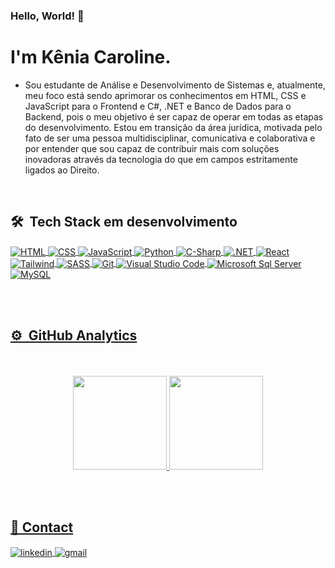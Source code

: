 ### Hello, World! 👋

<!--
**euukc/euukc** is a ✨ _special_ ✨ repository because its `README.md` (this file) appears on your GitHub profile.
<!--<img align="right" height="590em" src="https://raw.githubusercontent.com/gist/JoseCMessias/4ef85cf5b8383a607e5294ad0c7b773d/raw/825591d9c1f77f839fe5b359a25e8f3fb8d513a1/githubcard.svg"/> -->

<h1 align="left">
  I'm Kênia Caroline.
</h1>

- Sou estudante de Análise e Desenvolvimento de Sistemas e, atualmente, meu foco está sendo aprimorar os conhecimentos em HTML, CSS e JavaScript para o Frontend e C#, .NET e Banco de Dados para o Backend, pois o meu objetivo é ser capaz de operar em todas as etapas do desenvolvimento. Estou em transição da área jurídica, motivada pelo fato de ser uma pessoa multidisciplinar, comunicativa e colaborativa e por entender que sou capaz de contribuir mais com soluções inovadoras através da tecnologia do que em campos estritamente ligados ao Direito.

<br>

## 🛠 &nbsp;Tech Stack em desenvolvimento

<div style="display: inline_block">
<a href="https://github.com/euukc">
  <img align="center" alt="HTML" src="https://img.shields.io/badge/HTML5-E34F26?style=for-the-badge&logo=html5&logoColor=white">
  <img align="center" alt="CSS" src="https://img.shields.io/badge/CSS3-1572B6?style=for-the-badge&logo=css3&logoColor=white">
  <img align="center" alt="JavaScript" src="https://img.shields.io/badge/JavaScript-F7DF1E?style=for-the-badge&logo=javascript&logoColor=black">
  <img align="center" alt="Python" src="https://img.shields.io/badge/Python-3776AB?style=for-the-badge&logo=python&logoColor=white">  
  <img align="center" alt="C-Sharp" src="https://img.shields.io/badge/C%23-239120?style=for-the-badge&logo=c-sharp&logoColor=white">
  <img align="center" alt=".NET" src="https://img.shields.io/badge/.NET-5C2D91?style=for-the-badge&logo=.net&logoColor=white">
  <img align="center" alt="React" src="https://img.shields.io/badge/-React-05122A?style=flat&logo=react">
  <img align="center" alt="Tailwind" src="https://img.shields.io/badge/Tailwind_CSS-38B2AC?style=for-the-badge&logo=tailwind-css&logoColor=white">  
  <img align="center" alt="SASS" src="https://img.shields.io/badge/Sass-CC6699?style=for-the-badge&logo=sass&logoColor=white">  
  <img align="center" alt="Git" src="[https://img.shields.io/badge/-Git-05122A?style=flat&logo=git](https://img.shields.io/badge/GIT-E44C30?style=for-the-badge&logo=git&logoColor=white)">
  <img align="center" alt="Visual Studio Code" src="https://img.shields.io/badge/-Visual%20Studio%20Code-05122A?style=flat&logo=visual-studio-code&logoColor=007ACC">
  <img align="center" alt="Microsoft Sql Server" src="">
  <img align="center" alt="MySQL" src="https://img.shields.io/badge/MySQL-00000F?style=for-the-badge&logo=mysql&logoColor=white">

</div>

<br><br>

## ⚙️ &nbsp;GitHub Analytics

<div align="center"><br/><br/>
  <a href="https://github.com/euukc">
  <img height="150em" src="https://github-readme-stats.vercel.app/api?username=euukc&show_icons=true&theme=tokyonight&include_all_commits=true&count_private=true"/>
  <img height="150em" src="https://github-readme-stats.vercel.app/api/top-langs/?username=euukc&layout=compact&langs_count=7&theme=tokyonight"/>
</div>

<br><br>

## 📧 Contact

<div>
  <a href="https://www.linkedin.com/in/keniac" target="_blank">
    <img align="center" src="https://img.shields.io/badge/-keniac-05122A?style=flat&logo=linkedin" alt="linkedin"/>
  </a>
  <a href="mailto:keniacarolineferreira@gmail.com">
    <img align="center" src="https://img.shields.io/badge/-Gmail-05122A?style=flat&logo=gmail" alt="gmail">
  </a>
  </div>

